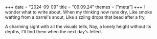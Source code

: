 +++
date = "2024-09-09"
title = "09.09.24"
themes = ["meta"]
+++
I wonder what to write about,
When my thinking now runs dry,
Like smoke wafting from a barrel's snout,
Like sizzling drops that bead after a fry,

A charming sight with all the visuals tells,
Nay, a lonely height without its depths,
I'll find them when the next day's felled.
